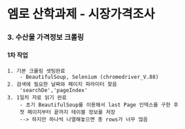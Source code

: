 # 엠로 산학과제 - 시장가격조사

### **3. 수산물 가격정보** 크롤링

#### 1차 작업

    1. 기본 크롤링 셋팅완료
        - BeautifulSoup, Selenium (chromedriver_V.88)
    2. 검색에 필요한 날짜와 페이지 파라미터 찾음
        'searchDe','pageIndex'
    3. 1일치 자료 읽기 완료
        - 초기 BeautifulSoup를 이용해서 last Page 인덱스를 구한 후
        첫 페이지부터 끝까지 테이블 정보를 저장
        --> 하지만 하나씩 나열해놓으면 총 rows가 너무 많음